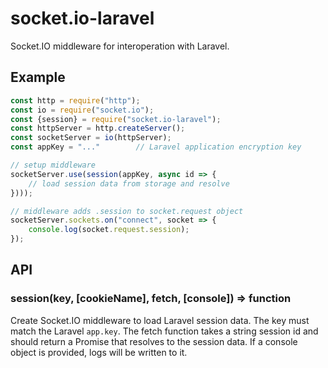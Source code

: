 socket.io-laravel
=================
Socket.IO middleware for interoperation with Laravel.

Example
-------
```js
const http = require("http");
const io = require("socket.io");
const {session} = require("socket.io-laravel");
const httpServer = http.createServer();
const socketServer = io(httpServer);
const appKey = "..."        // Laravel application encryption key

// setup middleware
socketServer.use(session(appKey, async id => {
    // load session data from storage and resolve
})));

// middleware adds .session to socket.request object
socketServer.sockets.on("connect", socket => {
    console.log(socket.request.session);
});
```

API
---

### session(key, [cookieName], fetch, [console]) => function
Create Socket.IO middleware to load Laravel session data.  The key must match
the Laravel `app.key`.  The fetch function takes a string session id and should
return a Promise that resolves to the session data.  If a console object is
provided, logs will be written to it.
